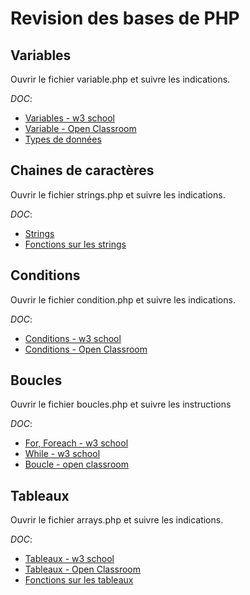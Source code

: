 # Revision des bases de PHP

## Variables

Ouvrir le fichier variable.php et suivre les indications. 

*DOC*: 

* [Variables - w3 school](https://www.w3schools.com/php/php_variables.asp) 
* [Variable - Open Classroom](https://openclassrooms.com/fr/courses/918836-concevez-votre-site-web-avec-php-et-mysql/911847-les-variables)
* [Types de données](https://www.w3schools.com/php/php_datatypes.asp)

## Chaines de caractères

Ouvrir le fichier strings.php et suivre les indications.

*DOC*: 

* [Strings](https://www.w3schools.com/php/php_string.asp)
* [Fonctions sur les strings](https://www.w3schools.com/php/php_ref_string.asp)

## Conditions

Ouvrir le fichier condition.php et suivre les indications.

*DOC*:

* [Conditions - w3 school](https://www.w3schools.com/php/php_if_else.asp)
* [Conditions - Open Classroom](https://openclassrooms.com/fr/courses/918836-concevez-votre-site-web-avec-php-et-mysql/912046-les-conditions)

## Boucles

Ouvrir le fichier boucles.php et suivre les instructions

*DOC*: 

* [For, Foreach - w3 school](https://www.w3schools.com/php/php_looping_for.asp)
* [While - w3 school](https://www.w3schools.com/php/php_looping.asp)
* [Boucle - open classroom](https://openclassrooms.com/fr/courses/918836-concevez-votre-site-web-avec-php-et-mysql/912133-les-boucles)

## Tableaux

Ouvrir le fichier arrays.php et suivre les indications.

*DOC*: 

* [Tableaux - w3 school](https://www.w3schools.com/php/php_arrays.asp)
* [Tableaux - Open Classroom](https://openclassrooms.com/fr/courses/918836-concevez-votre-site-web-avec-php-et-mysql/4238931-les-tableaux)
* [Fonctions sur les tableaux](https://www.w3schools.com/php/php_ref_array.asp)